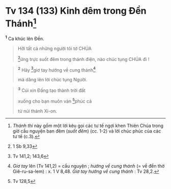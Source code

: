# Tv 134 (133) Kinh đêm trong Đền Thánh[^1]
<sup><b>1</b></sup> Ca khúc lên Đền. 
> Hỡi tất cả những người tôi tớ CHÚA
> 
> [^1*]ứng trực suốt đêm trong thánh điện, nào chúc tụng CHÚA đi !
>


> <sup><b>2</b></sup> Hãy [^2*]giơ tay hướng về cung thánh[^2]
> 
> mà dâng lên lời chúc tụng Người.
>


> <sup><b>3</b></sup> Cúi xin Đấng tạo thành trời đất
> 
> xuống cho bạn muôn vàn [^3*]phúc cả
> 
> từ núi thánh Xi-on.
>

[^1]: <i>Thánh thi</i> này gồm một lời kêu gọi các tư tế ngợi khen Thiên Chúa trong giờ cầu nguyện ban đêm (<i>suốt đêm</i>) (cc. 1-2) và lời chúc phúc của các tư tế (c.3).
[^2]: <i>Giơ tay</i> lên (Tv 141,2) = cầu nguyện ; <i>hướng về cung thánh</i> (= về đền thờ Giê-ru-sa-lem) : x. 1 V 8,48. <i>Giơ tay hướng về cung thánh</i> : Tv 28,2.
[^1*]: 1 Sb 9,33
[^2*]: Tv 141,2; 143,6
[^3*]: Tv 128,5
